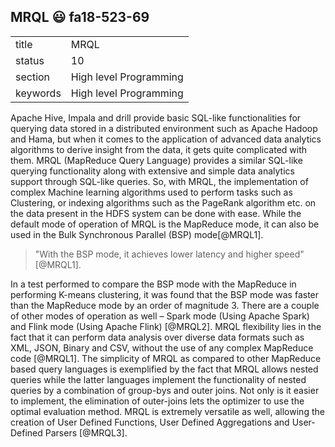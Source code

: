 ## MRQL :smiley: fa18-523-69


|          |                        |
| -------- | ---------------------- |
| title    | MRQL                   | 
| status   | 10                     |
| section  | High level Programming |
| keywords | High level Programming |

Apache Hive, Impala and drill provide basic SQL-like functionalities for
querying data stored in a distributed environment such as Apache Hadoop and
Hama, but when it comes to the application of advanced data analytics algorithms
to derive insight from the data, it gets quite complicated with them. MRQL
(MapReduce Query Language) provides a similar SQL-like querying functionality
along with extensive and simple data analytics support through SQL-like queries.
So, with MRQL, the implementation of complex Machine learning algorithms used to
perform tasks such as Clustering, or indexing algorithms such as the PageRank
algorithm etc. on the data present in the HDFS system can be done with ease.
While the default mode of operation of MRQL is the MapReduce mode, it can also
be used in the Bulk Synchronous Parallel (BSP) mode[@MRQL1].

> "With the BSP mode, it achieves lower latency and higher speed" [@MRQL1].

In a test performed to compare the BSP mode with the MapReduce in performing
K-means clustering, it was found that the BSP mode was faster than the MapReduce
mode by an order of magnitude 3. There are a couple of other modes of operation
as well – Spark mode (Using Apache Spark) and Flink mode (Using Apache Flink)
[@MRQL2]. MRQL flexibility lies in the fact that it can perform data analysis
over diverse data formats such as XML, JSON, Binary and CSV, without the use of
any complex MapReduce code [@MRQL1]. The simplicity of MRQL as compared to other
MapReduce based query languages is exemplified by the fact that MRQL allows
nested queries while the latter languages implement the functionality of nested
queries by a combination of group-bys and outer joins. Not only is it easier to
implement, the elimination of outer-joins lets the optimizer to use the optimal
evaluation method. MRQL is extremely versatile as well, allowing the creation of
User Defined Functions, User Defined Aggregations and User-Defined Parsers
[@MRQL3].

